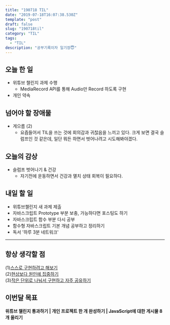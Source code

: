 ```yaml
---
title: "190718 TIL"
date: "2019-07-18T16:07:38.530Z"
template: "post"
draft: false
slug: "190718til"
category: "TIL"
tags:
  - "TIL"
description: "공부기록이자 일기장😇"
---
```


## 오늘 한 일

- 위튜브 챌린지 과제 수행
  - MediaRecord API를 통해 Audio만 Record 하도록 구현
- 개인 약속

## 넘어야 할 장애물

- 게으름 (2)
  - 요즘들어서 TIL을 쓰는 것에 회의감과 귀찮음을 느끼고 있다. 크게 보면 결국 슬럼프인 것 같은데, 일단 뭐든 하면서 벗어나려고 시도해봐야겠다.

## 오늘의 감상

- 슬럼프 벗어나기 & 건강
  - 자기전에 운동하면서 건강과 멸치 상태 회복이 필요하다.

## 내일 할 일

- 위튜브챌린지 새 과제 제출
- 자바스크립트 Prototype 부분 보충, 가능하다면 포스팅도 하기
- 자바스크립트 함수 부분 다시 공부
- 함수형 자바스크립트 기본 개념 공부하고 정리하기
- 독서 '하루 3분 네트워크'

---



## 항상 생각할 점

(1)<u>스스로 구현하려고 해보기</u> <br>(2)<u>현상보다 원인에 집중하기</u> <br>(3)<u>작은 단위로 나눠서 구현하고 자주 공유하기</u>



## 이번달 목표

**위튜브 챌린지 통과하기 | 개인 프로젝트 한 개 완성하기 | JavaScript에 대한 게시물 8개 올리기**

